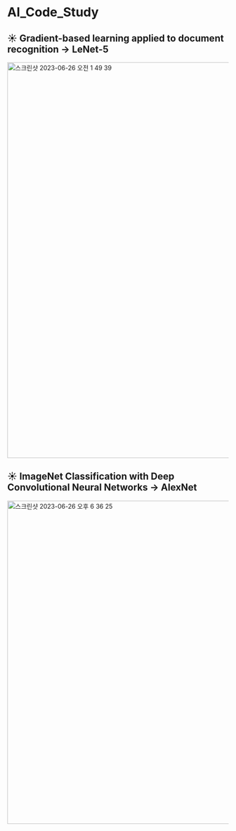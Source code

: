 #                                                         AI_Code_Study
## ☀︎ Gradient-based learning applied to document recognition → LeNet-5
<img width="900" alt="스크린샷 2023-06-26 오전 1 49 39" src="https://github.com/zini9405/AI_Code_Study/assets/65759847/01c1f635-b862-436e-82b7-43aae8e7a698">

## ☀︎ ImageNet Classification with Deep Convolutional Neural Networks → AlexNet
<img width="735" alt="스크린샷 2023-06-26 오후 6 36 25" src="https://github.com/zini9405/AI_Code_Study/assets/65759847/2072d2dc-42b6-4264-8113-036e9350f08d">


